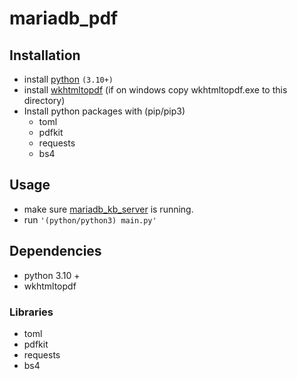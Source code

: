 # mariadb_pdf

## Installation
- install [python](https://www.python.org/downloads/) `(3.10+)`
- install [wkhtmltopdf](https://wkhtmltopdf.org/downloads.html) (if on windows copy wkhtmltopdf.exe to this directory)
- Install python packages with (pip/pip3)
    - toml
    - pdfkit
    - requests
    - bs4

##  Usage

- make sure
[mariadb_kb_server](https://github.com/icerath/mariadb_kb_server)
is running.
- run `'(python/python3) main.py'`



## Dependencies
- python 3.10 +
- wkhtmltopdf

### Libraries
- toml
- pdfkit
- requests
- bs4